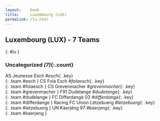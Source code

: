 ```yaml
---
layout:    book
title:     Luxembourg (LUX)
permalink: /lu.html
---
```


## Luxembourg (LUX) - 7 Teams
{: #lu }









### Uncategorized _(7)_{:.count}

AS Jeunesse Esch   _#esch_{: .key} <br>
{: .team #esch }
CS Fola Esch   _#folaesch_{: .key} <br>
{: .team #folaesch }
CS Grevenmacher   _#grevenmacher_{: .key} <br>
{: .team #grevenmacher }
F91 Dudelange   _#dudelange_{: .key} <br>
{: .team #dudelange }
FC Differdange 03   _#differdange_{: .key} <br>
{: .team #differdange }
Racing FC Union Lëtzebuerg   _#letzebuerg_{: .key} <br>
{: .team #letzebuerg }
UN Käerjéng 97   _#kaerjeng_{: .key} <br>
{: .team #kaerjeng }


 
